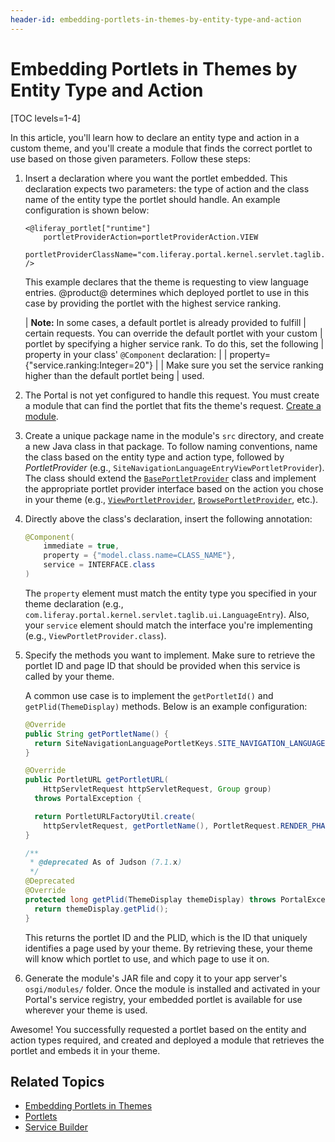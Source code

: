 ```yaml
---
header-id: embedding-portlets-in-themes-by-entity-type-and-action
---
```


# Embedding Portlets in Themes by Entity Type and Action

[TOC levels=1-4]

In this article, you'll learn how to declare an entity type and action in a 
custom theme, and you'll create a module that finds the correct portlet to use 
based on those given parameters. Follow these steps:

1.  Insert a declaration where you want the portlet embedded. This declaration 
    expects two parameters: the type of action and the class name of the entity 
    type the portlet should handle. An example configuration is shown below:

    ```markup
    <@liferay_portlet["runtime"]
        portletProviderAction=portletProviderAction.VIEW
        portletProviderClassName="com.liferay.portal.kernel.servlet.taglib.ui.LanguageEntry"
    />
    ```
    This example declares that the theme is requesting to view language entries. 
    @product@ determines which deployed portlet to use in this case by providing 
    the portlet with the highest service ranking. 

    | **Note:** In some cases, a default portlet is already provided to fulfill
    | certain requests. You can override the default portlet with your custom
    | portlet by specifying a higher service rank. To do this, set the following
    | property in your class' `@Component` declaration:
    | 
    |     property= {"service.ranking:Integer=20"}
    | 
    | Make sure you set the service ranking higher than the default portlet being
    | used.

2.  The Portal is not yet configured to handle this request. You must create a 
    module that can find the portlet that fits the theme's request. 
    [Create a module](/docs/7-2/reference/-/knowledge_base/r/creating-a-project). 

3.  Create a unique package name in the module's `src` directory, and create a 
    new Java class in that package. To follow naming conventions, name the class 
    based on the entity type and action type, followed by *PortletProvider* 
    (e.g., `SiteNavigationLanguageEntryViewPortletProvider`). The class should 
    extend the 
    [`BasePortletProvider`](@platform-ref@/7.2-latest/javadocs/portal-kernel/com/liferay/portal/kernel/portlet/BasePortletProvider.html) 
    class and implement the appropriate portlet provider interface based on the 
    action you chose in your theme (e.g., 
    [`ViewPortletProvider`](@platform-ref@/7.2-latest/javadocs/portal-kernel/com/liferay/portal/kernel/portlet/ViewPortletProvider.html), 
    [`BrowsePortletProvider`](@platform-ref@/7.2-latest/javadocs/portal-kernel/com/liferay/portal/kernel/portlet/BrowsePortletProvider.html), 
    etc.). 

4.  Directly above the class's declaration, insert the following annotation:

    ```java
    @Component(
        immediate = true,
        property = {"model.class.name=CLASS_NAME"},
        service = INTERFACE.class
    )
    ```

    The `property` element must match the entity type you specified in your 
    theme declaration (e.g., 
    `com.liferay.portal.kernel.servlet.taglib.ui.LanguageEntry`). Also, your 
    `service` element should match the interface you're implementing (e.g., 
    `ViewPortletProvider.class`).

5.  Specify the methods you want to implement. Make sure to retrieve the portlet 
    ID and page ID that should be provided when this service is called by your 
    theme. 

    A common use case is to implement the `getPortletId()` and 
    `getPlid(ThemeDisplay)` methods. Below is an example configuration:

    ```java    
    @Override
    public String getPortletName() {
      return SiteNavigationLanguagePortletKeys.SITE_NAVIGATION_LANGUAGE;
    }

    @Override
    public PortletURL getPortletURL(
        HttpServletRequest httpServletRequest, Group group)
      throws PortalException {

      return PortletURLFactoryUtil.create(
        httpServletRequest, getPortletName(), PortletRequest.RENDER_PHASE);
    }

    /**
     * @deprecated As of Judson (7.1.x)
     */
    @Deprecated
    @Override
    protected long getPlid(ThemeDisplay themeDisplay) throws PortalException {
      return themeDisplay.getPlid();
    }
    ```

    This returns the portlet ID and the PLID, which is the ID that uniquely 
    identifies a page used by your theme. By retrieving these, your theme will 
    know which portlet to use, and which page to use it on. 

6.  Generate the module's JAR file and copy it to your app server's 
    `osgi/modules/` folder. Once the module is installed and activated in your 
    Portal's service registry, your embedded portlet is available for use 
    wherever your theme is used. 

Awesome! You successfully requested a portlet based on the entity and action 
types required, and created and deployed a module that retrieves the portlet and 
embeds it in your theme. 

## Related Topics

- [Embedding Portlets in Themes](/docs/7-2/frameworks/-/knowledge_base/f/embedding-portlets-in-themes)
- [Portlets](/docs/7-2/frameworks/-/knowledge_base/f/portlets)
- [Service Builder](/docs/7-2/appdev/-/knowledge_base/a/service-builder)
